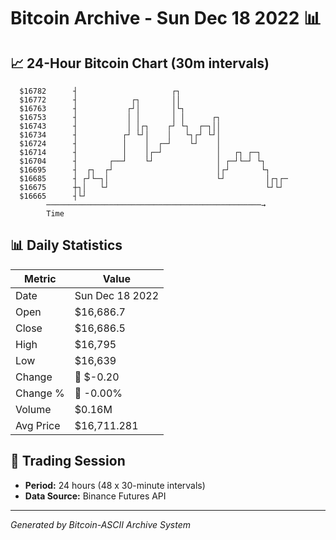 # Bitcoin Archive - Sun Dec 18 2022 📊

## 📈 24-Hour Bitcoin Chart (30m intervals)

```
  $16782      ┤                     ┌┐                         
  $16772      ┤            ┌┐       ││                         
  $16763      ┤           ┌┘│       │└┐                        
  $16753      ┤           │ │       │ │      ┌┐                
  $16743      ┤           │ │┌┐    ┌┘ └┐  ┌─┐││                
  $16734      ┤          ┌┘ └┘│    │   └┐┌┘ └┘│                
  $16724      ┤          │    │  ┌─┘    └┘    │                
  $16714      ┤          │    │┌─┘            │   ┌┐ ┌─┐       
  $16704      ┤       ┌──┘    └┘              │ ┌─┘└─┘ └┐      
  $16695      ┤  ┌┐  ┌┘                       │┌┘       └┐     
  $16685      ┤ ┌┘└─┐│                        └┘         │┌┐┌─ 
  $16675      ┼┐│   └┘                                   └┘└┘  
  $16665      ┤└┘                                              
        ────────────────────────────────────────────────→
        Time
```

## 📊 Daily Statistics

| Metric | Value |
|--------|-------|
| Date | Sun Dec 18 2022 |
| Open | $16,686.7 |
| Close | $16,686.5 |
| High | $16,795 |
| Low | $16,639 |
| Change | 🔴 $-0.20 |
| Change % | 🔴 -0.00% |
| Volume | $0.16M |
| Avg Price | $16,711.281 |

## 📅 Trading Session

- **Period:** 24 hours (48 x 30-minute intervals)
- **Data Source:** Binance Futures API

---
*Generated by Bitcoin-ASCII Archive System*
